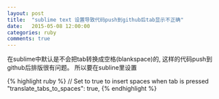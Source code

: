 ```yaml
---
layout: post
title:  "sublime text 设置导致代码push到github后tab显示不正确"
date:   2015-05-08 12:00:00
categories: ruby
comments: true
---
```


在sublime中默认是不会把tab转换成空格(blankspace)的, 这样的代码push到github后排版很有问题。
所以要在subline里设置

{% highlight ruby %}
  // Set to true to insert spaces when tab is pressed
  "translate_tabs_to_spaces": true,
{% endhighlight %}
